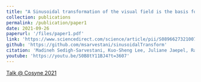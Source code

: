 ```yaml
---
title: "A Sinusoidal transformation of the visual field is the basis for periodic maps in area V2."
collection: publications
permalink: /publication/paper1
date: 2021-09-26
paperurl: '/files/paper1.pdf'
link: 'https://www.sciencedirect.com/science/article/pii/S0896627321007261?dgcid=author'
github: 'https://github.com/msarvestani/sinusoidalTransform'
citation: 'Madineh Sedigh-Sarvestani, Kuo-Sheng Lee, Juliane Jaepel, Rachel Satterfield, Nicole Shultz, David Fitzpatrick. Neuron (in press), 2021.'
youtube: 'https://youtu.be/S0B8tY11BJ4?t=3607'
---
```


[Talk @ Cosyne 2021](https://youtu.be/S0B8tY11BJ4?t=3607)
